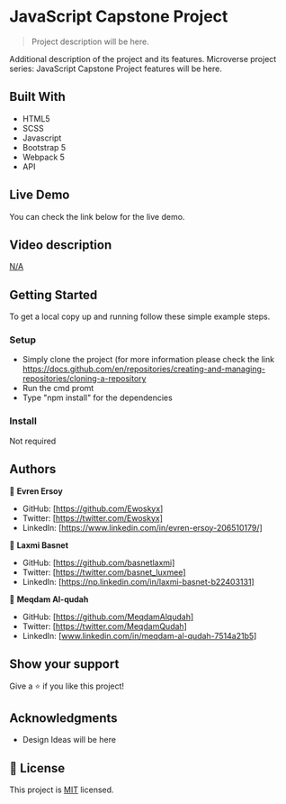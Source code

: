 # JavaScript Capstone Project

> Project description will be here.



Additional description of the project and its features.
Microverse project series: JavaScript Capstone Project features will be here.

## Built With

- HTML5 
- SCSS
- Javascript
- Bootstrap 5
- Webpack 5
- API


## Live Demo

You can check the link below for the live demo.

## Video description
[N/A](https://www.loom.com/share/3956c4234e0043ef81fbaae9d4f3a300)



## Getting Started

To get a local copy up and running follow these simple example steps.

### Setup
- Simply clone the project (for more information please check the link https://docs.github.com/en/repositories/creating-and-managing-repositories/cloning-a-repository
- Run the cmd promt
- Type "npm install" for the dependencies

### Install

Not required



## Authors

👤 **Evren Ersoy**

- GitHub: [https://github.com/Ewoskyx]
- Twitter: [https://twitter.com/Ewoskyx]
- LinkedIn: [https://www.linkedin.com/in/evren-ersoy-206510179/]

👤 **Laxmi Basnet**

- GitHub: [https://github.com/basnetlaxmi]
- Twitter: [https://twitter.com/basnet_luxmee]
- LinkedIn: [https://np.linkedin.com/in/laxmi-basnet-b22403131]

👤 **Meqdam Al-qudah**

- GitHub: [https://github.com/MeqdamAlqudah]
- Twitter: [https://twitter.com/MeqdamQudah]
- LinkedIn: [www.linkedin.com/in/meqdam-al-qudah-7514a21b5]

## Show your support

Give a ⭐️ if you like this project!

## Acknowledgments

- Design Ideas will be here


## 📝 License
This project is [MIT](./MIT.md) licensed.